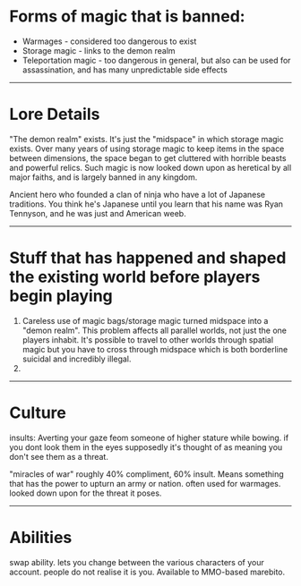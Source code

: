 # Forms of magic that is banned:
* Warmages - considered too dangerous to exist
* Storage magic - links to the demon realm
* Teleportation magic - too dangerous in general, but also can be used for assassination, and has many unpredictable side effects

---

# Lore Details
"The demon realm" exists. It's just the "midspace" in which storage magic exists. Over many years of using storage magic to keep items in the space between dimensions, the space began to get cluttered with horrible beasts and powerful relics. Such magic is now looked down upon as heretical by all major faiths, and is largely banned in any kingdom.

Ancient hero who founded a clan of ninja who have a lot of Japanese traditions. You think he's Japanese until you learn that his name was Ryan Tennyson, and he was just and American weeb.

---

# Stuff that has happened and shaped the existing world before players begin playing
1. Careless use of magic bags/storage magic turned midspace into a "demon realm". This problem affects all parallel worlds, not just the one players inhabit. It's possible to travel to other worlds through spatial magic but you have to cross through midspace which is both borderline suicidal and incredibly illegal.
2. 

---

# Culture

insults:
Averting your gaze feom someone of higher stature while bowing. if you dont look them in the eyes supposedly it's thought of as meaning you don't see them as a threat.

"miracles of war" roughly 40% compliment, 60% insult. Means something that has the power to upturn an army or nation. often used for warmages. looked down upon for the threat it poses.

---

# Abilities
swap ability. lets you change between the various characters of your account. people do not realise it is you. Available to MMO-based marebito.